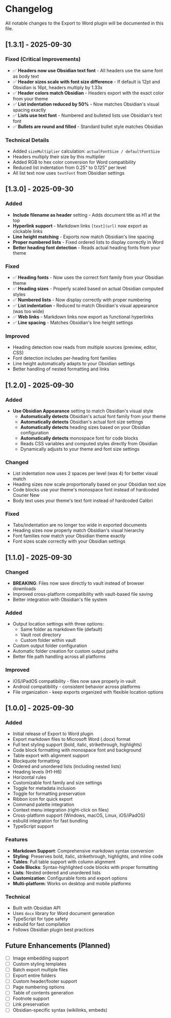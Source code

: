 # Changelog

All notable changes to the Export to Word plugin will be documented in this file.

## [1.3.1] - 2025-09-30

### Fixed (Critical Improvements)
- ✅ **Headers now use Obsidian text font** - All headers use the same font as body text
- ✅ **Header sizes scale with font size difference** - If default is 12pt and Obsidian is 16pt, headers multiply by 1.33x
- ✅ **Header colors match Obsidian** - Headers export with the exact color from your theme
- ✅ **List indentation reduced by 50%** - Now matches Obsidian's visual spacing exactly
- ✅ **Lists use text font** - Numbered and bulleted lists use Obsidian's text font
- ✅ **Bullets are round and filled** - Standard bullet style matches Obsidian

### Technical Details
- Added `sizeMultiplier` calculation: `actualFontSize / defaultFontSize`
- Headers multiply their size by this multiplier
- Added RGB to hex color conversion for Word compatibility
- Reduced list indentation from 0.25" to 0.125" per level
- All list text now uses `textFont` from Obsidian settings

## [1.3.0] - 2025-09-30

### Added
- **Include filename as header** setting - Adds document title as H1 at the top
- **Hyperlink support** - Markdown links `[text](url)` now export as clickable links
- **Line height matching** - Exports now match Obsidian's line spacing
- **Proper numbered lists** - Fixed ordered lists to display correctly in Word
- **Better heading font detection** - Reads actual heading fonts from your theme

### Fixed
- ✅ **Heading fonts** - Now uses the correct font family from your Obsidian theme
- ✅ **Heading sizes** - Properly scaled based on actual Obsidian computed styles
- ✅ **Numbered lists** - Now display correctly with proper numbering
- ✅ **List indentation** - Reduced to match Obsidian's visual appearance (was too wide)
- ✅ **Web links** - Markdown links now export as functional hyperlinks
- ✅ **Line spacing** - Matches Obsidian's line height settings

### Improved
- Heading detection now reads from multiple sources (preview, editor, CSS)
- Font detection includes per-heading font families
- Line height automatically adapts to your Obsidian settings
- Better handling of nested formatting and links

## [1.2.0] - 2025-09-30

### Added
- **Use Obsidian Appearance** setting to match Obsidian's visual style
  - **Automatically detects** Obsidian's actual font family from your theme
  - **Automatically detects** Obsidian's actual font size settings
  - **Automatically detects** heading sizes based on your Obsidian configuration
  - **Automatically detects** monospace font for code blocks
  - Reads CSS variables and computed styles directly from Obsidian
  - Dynamically adjusts to your theme and font size settings

### Changed
- List indentation now uses 2 spaces per level (was 4) for better visual match
- Heading sizes now scale proportionally based on your Obsidian text size
- Code blocks use your theme's monospace font instead of hardcoded Courier New
- Body text uses your theme's text font instead of hardcoded Calibri

### Fixed
- Tabs/indentation are no longer too wide in exported documents
- Heading sizes now properly match Obsidian's visual hierarchy
- Font families now match your Obsidian theme exactly
- Font sizes scale correctly with your Obsidian settings

## [1.1.0] - 2025-09-30

### Changed
- **BREAKING**: Files now save directly to vault instead of browser downloads
- Improved cross-platform compatibility with vault-based file saving
- Better integration with Obsidian's file system

### Added
- Output location settings with three options:
  - Same folder as markdown file (default)
  - Vault root directory
  - Custom folder within vault
- Custom output folder configuration
- Automatic folder creation for custom output paths
- Better file path handling across all platforms

### Improved
- iOS/iPadOS compatibility - files now save properly in vault
- Android compatibility - consistent behavior across platforms
- File organization - keep exports organized with flexible location options

## [1.0.0] - 2025-09-30

### Added
- Initial release of Export to Word plugin
- Export markdown files to Microsoft Word (.docx) format
- Full text styling support (bold, italic, strikethrough, highlights)
- Code block formatting with monospace font and background
- Table export with alignment support
- Blockquote formatting
- Ordered and unordered lists (including nested lists)
- Heading levels (H1-H6)
- Horizontal rules
- Customizable font family and size settings
- Toggle for metadata inclusion
- Toggle for formatting preservation
- Ribbon icon for quick export
- Command palette integration
- Context menu integration (right-click on files)
- Cross-platform support (Windows, macOS, Linux, iOS/iPadOS)
- esbuild integration for fast bundling
- TypeScript support

### Features
- **Markdown Support**: Comprehensive markdown syntax conversion
- **Styling**: Preserves bold, italic, strikethrough, highlights, and inline code
- **Tables**: Full table support with column alignment
- **Code Blocks**: Syntax-highlighted code blocks with proper formatting
- **Lists**: Nested ordered and unordered lists
- **Customization**: Configurable fonts and export options
- **Multi-platform**: Works on desktop and mobile platforms

### Technical
- Built with Obsidian API
- Uses `docx` library for Word document generation
- TypeScript for type safety
- esbuild for fast compilation
- Follows Obsidian plugin best practices

## Future Enhancements (Planned)

- [ ] Image embedding support
- [ ] Custom styling templates
- [ ] Batch export multiple files
- [ ] Export entire folders
- [ ] Custom header/footer support
- [ ] Page numbering options
- [ ] Table of contents generation
- [ ] Footnote support
- [ ] Link preservation
- [ ] Obsidian-specific syntax (wikilinks, embeds)
